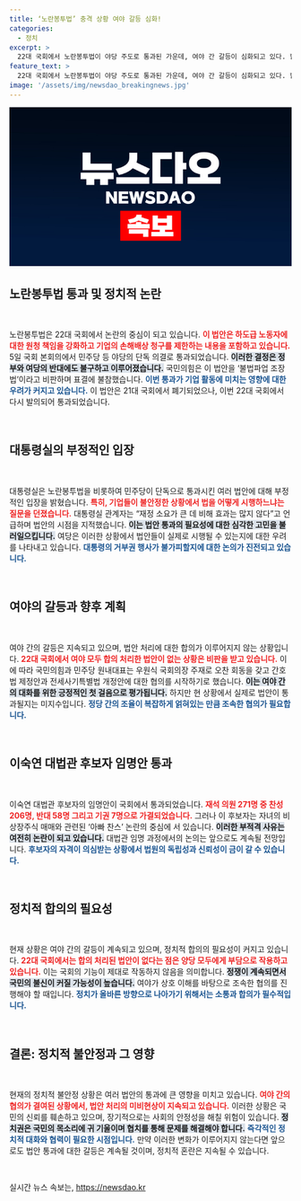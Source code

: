 ```yaml
---
title: ‘노란봉투법’ 충격 상황 여야 갈등 심화!
categories:
  - 정치
excerpt: >
  22대 국회에서 노란봉투법이 야당 주도로 통과된 가운데, 여야 간 갈등이 심화되고 있다. 합의 처리 법안은 0이라는 비판에 부담을 느끼는 양측이 조정 시도를 하는 모습이 포착됐다. 이와 함께 이숙연 대법관 후보자의 임명 동의안이 통과되며 후폭풍이 예상된다.
feature_text: >
  22대 국회에서 노란봉투법이 야당 주도로 통과된 가운데, 여야 간 갈등이 심화되고 있다. 합의 처리 법안은 0이라는 비판에 부담을 느끼는 양측이 조정 시도를 하는 모습이 포착됐다. 이와 함께 이숙연 대법관 후보자의 임명 동의안이 통과되며 후폭풍이 예상된다.
image: '/assets/img/newsdao_breakingnews.jpg'
---
```


<p><img src="/assets/img/newsdao_breakingnews.jpg" alt="implanttips 속보" /></p>

<h2 data-ke-size="size26">노란봉투법 통과 및 정치적 논란</h2>

<p data-ke-size="size16">&nbsp;</p>

<p>노란봉투법은 22대 국회에서 논란의 중심이 되고 있습니다. <b><span style="color: #ee2323;">이 법안은 하도급 노동자에 대한 원청 책임을 강화하고 기업의 손해배상 청구를 제한하는 내용을 포함하고 있습니다.</span></b> 5일 국회 본회의에서 민주당 등 야당의 단독 의결로 통과되었습니다. <b><span style="background-color: #21538527;">이러한 결정은 정부와 여당의 반대에도 불구하고 이루어졌습니다.</span></b> 국민의힘은 이 법안을 ‘불법파업 조장법’이라고 비판하며 표결에 불참했습니다. <b><span style="color: #1a5490;">이번 통과가 기업 활동에 미치는 영향에 대한 우려가 커지고 있습니다.</span></b> 이 법안은 21대 국회에서 폐기되었으나, 이번 22대 국회에서 다시 발의되어 통과되었습니다.</p>

<p data-ke-size="size16">&nbsp;</p>

<h2 data-ke-size="size26">대통령실의 부정적인 입장</h2>

<p data-ke-size="size16">&nbsp;</p>

<p>대통령실은 노란봉투법을 비롯하여 민주당이 단독으로 통과시킨 여러 법안에 대해 부정적인 입장을 밝혔습니다. <b><span style="color: #ee2323;">특히, 기업들이 불안정한 상황에서 법을 어떻게 시행하느냐는 질문을 던졌습니다.</span></b> 대통령실 관계자는 “재정 소요가 큰 데 비해 효과는 많지 않다”고 언급하며 법안의 시점을 지적했습니다. <b><span style="background-color: #21538527;">이는 법안 통과의 필요성에 대한 심각한 고민을 불러일으킵니다.</span></b> 여당은 이러한 상황에서 법안들이 실제로 시행될 수 있는지에 대한 우려를 나타내고 있습니다. <b><span style="color: #1a5490;">대통령의 거부권 행사가 불가피할지에 대한 논의가 진전되고 있습니다.</span></b></p>

<p data-ke-size="size16">&nbsp;</p>

<h2 data-ke-size="size26">여야의 갈등과 향후 계획</h2>

<p data-ke-size="size16">&nbsp;</p>

<p>여야 간의 갈등은 지속되고 있으며, 법안 처리에 대한 합의가 이루어지지 않는 상황입니다. <b><span style="color: #ee2323;">22대 국회에서 여야 모두 합의 처리한 법안이 없는 상황은 비판을 받고 있습니다.</span></b> 이에 따라 국민의힘과 민주당 원내대표는 우원식 국회의장 주재로 오찬 회동을 갖고 간호법 제정안과 전세사기특별법 개정안에 대한 협의를 시작하기로 했습니다. <b><span style="background-color: #21538527;">이는 여야 간의 대화를 위한 긍정적인 첫 걸음으로 평가됩니다.</span></b> 하지만 현 상황에서 실제로 법안이 통과될지는 미지수입니다. <b><span style="color: #1a5490;">정당 간의 조율이 복잡하게 얽혀있는 만큼 조속한 협의가 필요합니다.</span></b></p>

<p data-ke-size="size16">&nbsp;</p>

<h2 data-ke-size="size26">이숙연 대법관 후보자 임명안 통과</h2>

<p data-ke-size="size16">&nbsp;</p>

<p>이숙연 대법관 후보자의 임명안이 국회에서 통과되었습니다. <b><span style="color: #ee2323;">재석 의원 271명 중 찬성 206명, 반대 58명 그리고 기권 7명으로 가결되었습니다.</span></b> 그러나 이 후보자는 자녀의 비상장주식 매매와 관련된 ‘아빠 찬스’ 논란의 중심에 서 있습니다. <b><span style="background-color: #21538527;">이러한 부적격 사유는 여전히 논란이 되고 있습니다.</span></b> 대법관 임명 과정에서의 논의는 앞으로도 계속될 전망입니다. <b><span style="color: #1a5490;">후보자의 자격이 의심받는 상황에서 법원의 독립성과 신뢰성이 금이 갈 수 있습니다.</span></b></p>

<p data-ke-size="size16">&nbsp;</p>

<h2 data-ke-size="size26">정치적 합의의 필요성</h2>

<p data-ke-size="size16">&nbsp;</p>

<p>현재 상황은 여야 간의 갈등이 계속되고 있으며, 정치적 합의의 필요성이 커지고 있습니다. <b><span style="color: #ee2323;">22대 국회에서는 합의 처리된 법안이 없다는 점은 양당 모두에게 부담으로 작용하고 있습니다.</span></b> 이는 국회의 기능이 제대로 작동하지 않음을 의미합니다. <b><span style="background-color: #21538527;">정쟁이 계속되면서 국민의 불신이 커질 가능성이 높습니다.</span></b> 여야가 상호 이해를 바탕으로 조속한 협의를 진행해야 할 때입니다. <b><span style="color: #1a5490;">정치가 올바른 방향으로 나아가기 위해서는 소통과 합의가 필수적입니다.</span></b></p>

<p data-ke-size="size16">&nbsp;</p>

<h2 data-ke-size="size26">결론: 정치적 불안정과 그 영향</h2>

<p data-ke-size="size16">&nbsp;</p>

<p>현재의 정치적 불안정 상황은 여러 법안의 통과에 큰 영향을 미치고 있습니다. <b><span style="color: #ee2323;">여야 간의 협의가 결여된 상황에서, 법안 처리의 미비현상이 지속되고 있습니다.</span></b> 이러한 상황은 국민의 신뢰를 훼손하고 있으며, 장기적으로는 사회의 안정성을 해칠 위험이 있습니다. <b><span style="background-color: #21538527;">정치권은 국민의 목소리에 귀 기울이며 협치를 통해 문제를 해결해야 합니다.</span></b> <b><span style="color: #1a5490;">즉각적인 정치적 대화와 협력이 필요한 시점입니다.</span></b> 만약 이러한 변화가 이루어지지 않는다면 앞으로도 법안 통과에 대한 갈등은 계속될 것이며, 정치적 혼란은 지속될 수 있습니다. </p>

<p data-ke-size="size16">&nbsp;</p>
실시간 뉴스 속보는, <a href="https://newsdao.kr" rel="dofollow">https://newsdao.kr</a>


